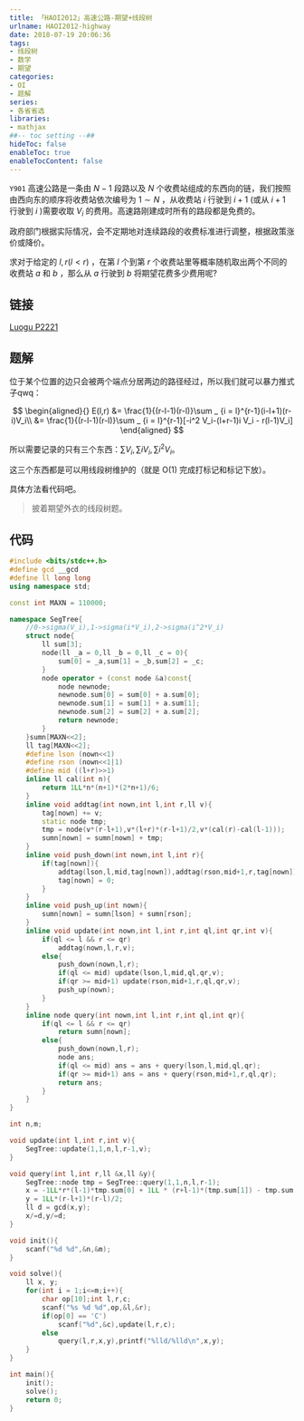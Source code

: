 ```yaml
---
title: 「HAOI2012」高速公路-期望+线段树
urlname: HAOI2012-highway
date: 2018-07-19 20:06:36
tags:
- 线段树
- 数学
- 期望
categories: 
- OI
- 题解
series:
- 各省省选
libraries:
- mathjax 
##-- toc setting --##
hideToc: false
enableToc: true
enableTocContent: false
---
```


`Y901` 高速公路是一条由 $N-1$ 段路以及 $N$ 个收费站组成的东西向的链，我们按照由西向东的顺序将收费站依次编号为 $1 \sim N$ ，从收费站 $i$ 行驶到 $i+1$ (或从 $i+1$ 行驶到 $i$ )需要收取 $V_i$ 的费用。高速路刚建成时所有的路段都是免费的。

政府部门根据实际情况，会不定期地对连续路段的收费标准进行调整，根据政策涨价或降价。

求对于给定的 $l,r(l < r)$ ，在第 $l$ 个到第 $r$ 个收费站里等概率随机取出两个不同的收费站 $a$ 和 $b$ ，那么从 $a$ 行驶到 $b$ 将期望花费多少费用呢?

<!--more-->

## 链接

[Luogu P2221](https://www.luogu.org/problemnew/show/P2221)

## 题解

位于某个位置的边只会被两个端点分居两边的路径经过，所以我们就可以暴力推式子qwq：

$$
\begin{aligned}{}
E(l,r) &= \frac{1}{(r-l-1)(r-l)}\sum _ {i = l}^{r-1}(i-l+1)(r-i)V_i\\
&= \frac{1}{(r-l-1)(r-l)}\sum _ {i = l}^{r-1}[-i^2 V_i-(l+r-1)i V_i - r(l-1)V_i]
\end{aligned}
$$

所以需要记录的只有三个东西：$\sum V_i , \sum i V_i , \sum i^2 V_i$。

这三个东西都是可以用线段树维护的（就是 O(1) 完成打标记和标记下放）。

具体方法看代码吧。

> 披着期望外衣的线段树题。

## 代码


```cpp
#include <bits/stdc++.h>
#define gcd __gcd
#define ll long long
using namespace std;

const int MAXN = 110000;

namespace SegTree{
    //0->sigma(V_i),1->sigma(i*V_i),2->sigma(i^2*V_i)
    struct node{
        ll sum[3];
        node(ll _a = 0,ll _b = 0,ll _c = 0){
            sum[0] = _a,sum[1] = _b,sum[2] = _c;
        }
        node operator + (const node &a)const{
            node newnode;
            newnode.sum[0] = sum[0] + a.sum[0];
            newnode.sum[1] = sum[1] + a.sum[1];
            newnode.sum[2] = sum[2] + a.sum[2];
            return newnode;
        }
    }sumn[MAXN<<2];
    ll tag[MAXN<<2];
    #define lson (nown<<1)
    #define rson (nown<<1|1)
    #define mid ((l+r)>>1)
    inline ll cal(int n){
        return 1LL*n*(n+1)*(2*n+1)/6;
    }
    inline void addtag(int nown,int l,int r,ll v){
        tag[nown] += v;
        static node tmp;
        tmp = node(v*(r-l+1),v*(l+r)*(r-l+1)/2,v*(cal(r)-cal(l-1)));
        sumn[nown] = sumn[nown] + tmp;
    }
    inline void push_down(int nown,int l,int r){
        if(tag[nown]){
            addtag(lson,l,mid,tag[nown]),addtag(rson,mid+1,r,tag[nown]);
            tag[nown] = 0;
        }
    }
    inline void push_up(int nown){
        sumn[nown] = sumn[lson] + sumn[rson];
    }
    inline void update(int nown,int l,int r,int ql,int qr,int v){
        if(ql <= l && r <= qr)
            addtag(nown,l,r,v);
        else{
            push_down(nown,l,r);
            if(ql <= mid) update(lson,l,mid,ql,qr,v);
            if(qr >= mid+1) update(rson,mid+1,r,ql,qr,v);
            push_up(nown);
        }
    }
    inline node query(int nown,int l,int r,int ql,int qr){
        if(ql <= l && r <= qr)
            return sumn[nown];
        else{
            push_down(nown,l,r);
            node ans;
            if(ql <= mid) ans = ans + query(lson,l,mid,ql,qr);
            if(qr >= mid+1) ans = ans + query(rson,mid+1,r,ql,qr);
            return ans;
        }
    }
}

int n,m;

void update(int l,int r,int v){
    SegTree::update(1,1,n,l,r-1,v);
}

void query(int l,int r,ll &x,ll &y){
    SegTree::node tmp = SegTree::query(1,1,n,l,r-1);
    x = -1LL*r*(l-1)*tmp.sum[0] + 1LL * (r+l-1)*(tmp.sum[1]) - tmp.sum[2];
    y = 1LL*(r-l+1)*(r-l)/2;
    ll d = gcd(x,y);
    x/=d,y/=d;
} 

void init(){
    scanf("%d %d",&n,&m);
}

void solve(){
    ll x, y;
    for(int i = 1;i<=m;i++){
        char op[10];int l,r,c;
        scanf("%s %d %d",op,&l,&r);
        if(op[0] == 'C')
            scanf("%d",&c),update(l,r,c);
        else
            query(l,r,x,y),printf("%lld/%lld\n",x,y);
    }
}

int main(){
    init();
    solve();
    return 0;
}
```



